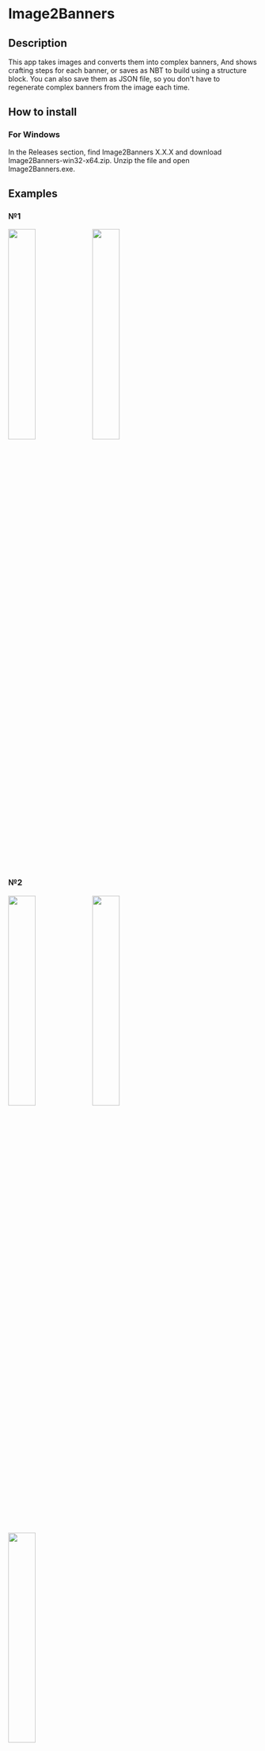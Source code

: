 # Image2Banners
## Description
This app takes images and converts them into complex banners, And shows crafting steps for each banner, or saves as NBT to build using a structure block. You can also save them as JSON file, so you don't have to regenerate complex banners from the image each time.
## How to install
### For Windows
In the Releases section, find Image2Banners X.X.X and download Image2Banners-win32-x64.zip. Unzip the file and open Image2Banners.exe.
## Examples
### №1
<img src="https://github.com/user-attachments/assets/a9fd907d-6704-4d8e-947a-ee065168a660" width="33%">
<img src="https://github.com/user-attachments/assets/793c4573-2651-4985-a65b-a13abbd22cbd" width="33%">

### №2
<img src="https://github.com/user-attachments/assets/4af0865c-43e9-4d82-8a83-bc8ec3d51a86" width="33%">
<img src="https://github.com/user-attachments/assets/948f0cea-fe46-48a0-b54c-4b6321b6e246" width="33%">
<img src="https://github.com/user-attachments/assets/9e1adb7c-8f5c-4704-a327-4b2f12eb38ce" width="33%">
  
### №3
<img src="https://github.com/user-attachments/assets/e919c985-74c7-4604-aa83-71c4d3c076c4" width="49%">
<img src="https://github.com/user-attachments/assets/bc6a24fd-9284-4ba0-a4b6-0cd36fda6584" width="49%">
